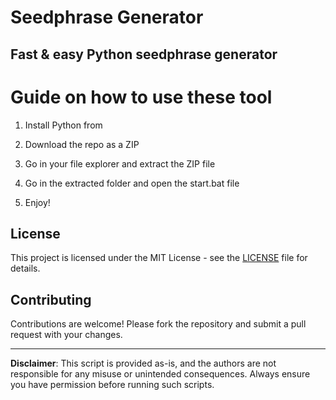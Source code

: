 # Seedphrase Generator             
              
## Fast & easy Python seedphrase generator                 
                     
# Guide on how to use these tool                    
                  
1. Install Python from                    
         
2. Download the repo as a ZIP              
            
3. Go in your file explorer and extract the ZIP file            
                   
4. Go in the extracted folder and open the start.bat file           
                   
5. Enjoy!                
                      
## License                       
             
This project is licensed under the MIT License - see the [LICENSE](LICENSE) file for details.                         
         
## Contributing          
             
Contributions are welcome! Please fork the repository and submit a pull request with your changes.               
               
---             
                   
**Disclaimer**: This script is provided as-is, and the authors are not responsible for any misuse or unintended consequences. Always ensure you have permission before running such scripts.                 